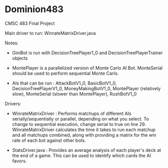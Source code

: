 # Dominion483
CMSC 483 Final Project

Main driver to run: WinrateMatrixDriver.java

Notes: 
- GiniBot is run with DecisionTreePlayer1_0 and DecisionTreePlayerTrainer objects

- MontePlayer is a parallelized version of Monte Carlo AI Bot. MonteSerial should be used to perform sequential Monte Carlo.

- AIs that can be run : AttackBotV1_0, BasicBotV1_0, DecisionTreePlayerV1_0, MoneyMakingBotV1_0, MontePlayer (relatively slow), MonteSerial (slower than MontePlayer), RushBotV1_0 

Drivers:

- WinrateMatrixDriver : Performs matchups of different AIs serially/sequentially or parallel, depending on what you select. To change to  sequential execution, change serial to true on line 29. WinrateMatrixDriver calculates the time it takes to run each matchup and all matchups combined, along with providing a matrix for the win rate of each bot against other bots.

- StatsDriver.java : Provides an average analysis of each player's deck at the end of a game. This can be used to identify which cards the AI favors.

